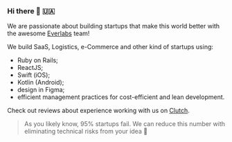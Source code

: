 ### Hi there 👋 🇺🇦 

We are passionate about building startups that make this world better with the awesome [Everlabs](https://everlabs.com) team!

We build SaaS, Logistics, e-Commerce and other kind of startups using:
- Ruby on Rails;
- ReactJS;
- Swift (iOS);
- Kotlin (Android);
- design in Figma;
- efficient management practices for cost-efficient and lean development.

Check out reviews about experience working with us on [Clutch](https://clutch.co/profile/everlabs#reviews).

> As you likely know, 95% startups fail. We can reduce this number with eliminating technical risks from your idea 🤘
